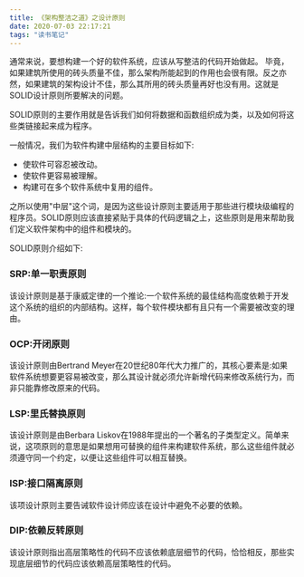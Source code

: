 ```yaml
---
title: 《架构整洁之道》之设计原则
date: 2020-07-03 22:17:21
tags: "读书笔记"
---
```

通常来说，要想构建一个好的软件系统，应该从写整洁的代码开始做起。
毕竟，如果建筑所使用的砖头质量不佳，那么架构所能起到的作用也会很有限。反之亦然，如果建筑的架构设计不佳，那么其所用的砖头质量再好也没有用。这就是SOLID设计原则所要解决的问题。

SOLID原则的主要作用就是告诉我们如何将数据和函数组织成为类，以及如何将这些类链接起来成为程序。
<!--more-->
一般情况，我们为软件构建中层结构的主要目标如下:
- 使软件可容忍被改动。
- 使软件更容易被理解。
- 构建可在多个软件系统中复用的组件。

之所以使用"中层"这个词，是因为这些设计原则主要适用于那些进行模块级编程的程序员。SOLID原则应该直接紧贴于具体的代码逻辑之上，这些原则是用来帮助我们定义软件架构中的组件和模块的。

SOLID原则介绍如下:

### SRP:单一职责原则
该设计原则是基于康威定律的一个推论:一个软件系统的最佳结构高度依赖于开发这个系统的组织的内部结构。这样，每个软件模块都有且只有一个需要被改变的理由。

### OCP:开闭原则
该设计原则由Bertrand Meyer在20世纪80年代大力推广的，其核心要素是:如果软件系统想要更容易被改变，那么其设计就必须允许新增代码来修改系统行为，而非只能靠修改原来的代码。

### LSP:里氏替换原则
该设计原则是由Berbara Liskov在1988年提出的一个著名的子类型定义。简单来说，这项原则的意思是如果想用可替换的组件来构建软件系统，那么这些组件就必须遵守同一个约定，以便让这些组件可以相互替换。

### ISP:接口隔离原则
该项设计原则主要告诫软件设计师应该在设计中避免不必要的依赖。

### DIP:依赖反转原则
该设计原则指出高层策略性的代码不应该依赖底层细节的代码，恰恰相反，那些实现底层细节的代码应该依赖高层策略性的代码。